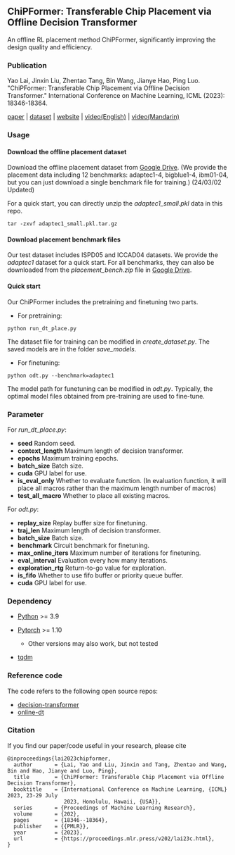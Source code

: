 ## ChiPFormer: Transferable Chip Placement via Offline Decision Transformer

An offline RL placement method ChiPFormer, significantly improving the design quality and efficiency.

###  Publication
Yao Lai, Jinxin Liu, Zhentao Tang, Bin Wang, Jianye Hao, Ping Luo. "ChiPFormer: Transferable Chip Placement via Offline Decision Transformer." International Conference on Machine Learning, ICML (2023): 18346-18364.

[paper](https://arxiv.org/pdf/2306.14744.pdf) | [dataset](https://drive.google.com/drive/folders/1F7075SvjccYk97i2UWhahN_9krBvDCmr) | [website](https://sites.google.com/view/chipformer/home) | [video(English)](https://www.youtube.com/watch?v=9-EQmDjRLHQ) | [video(Mandarin)](https://www.bilibili.com/video/BV1ym4y177CC/)


### Usage

#### Download the offline placement dataset

Download the offline placement dataset from [Google Drive](https://drive.google.com/drive/folders/1F7075SvjccYk97i2UWhahN_9krBvDCmr). (We provide the placement data including 12 benchmarks: adaptec1-4, bigblue1-4, ibm01-04, but you can just download a single benchmark file for training.) (24/03/02 Updated)

For a quick start, you can directly unzip the *adaptec1_small.pkl* data in this repo.

```
tar -zxvf adaptec1_small.pkl.tar.gz
```

#### Download placement benchmark files

Our test dataset includes ISPD05 and ICCAD04 datasets. We provide the *adaptec1* dataset for a quick start. For all benchmarks, they can also be downloaded from the *placement_bench.zip* file in [Google Drive](https://drive.google.com/drive/folders/1F7075SvjccYk97i2UWhahN_9krBvDCmr).

#### Quick start

Our ChiPFormer includes the pretraining and finetuning two parts.

- For pretraining:

```
python run_dt_place.py
```

The dataset file for training can be modified in *create_dataset.py*. 
The saved models are in the folder *save_models*.

- For finetuning:

```
python odt.py --benchmark=adaptec1
```
The model path for funetuning can be modified in *odt.py*. Typically, the optimal model files obtained from pre-training are used to fine-tune.

### Parameter

For *run_dt_place.py*:

- **seed** Random seed.
- **context_length** Maximum length of decision transformer.
- **epochs** Maximum training epochs.
- **batch_size** Batch size.
- **cuda** GPU label for use.
- **is_eval_only** Whether to evaluate function. (In evaluation function, it will place all macros rather than the maximum length number of macros)
- **test_all_macro** Whether to place all existing macros.

For *odt.py*:
- **replay_size** Replay buffer size for finetuning.
- **traj_len** Maximum length of decision transformer.
- **batch_size** Batch size.
- **benchmark** Circuit benchmark for finetuning.
- **max_online_iters** Maximum number of iterations for finetuning.
- **eval_interval** Evaluation every how many iterations.
- **exploration_rtg** Return-to-go value for exploration.
- **is_fifo** Whether to use fifo buffer or priority queue buffer. 
- **cuda** GPU label for use.

### Dependency
- [Python](https://www.python.org/) >= 3.9

- [Pytorch](https://pytorch.org/) >= 1.10

  - Other versions may also work, but not tested

- [tqdm](https://tqdm.github.io/)


### Reference code
The code refers to the following open source repos:
- [decision-transformer](https://github.com/kzl/decision-transformer)
- [online-dt](https://github.com/facebookresearch/online-dt)

### Citation
If you find our paper/code useful in your research, please cite

```
@inproceedings{lai2023chipformer,
  author       = {Lai, Yao and Liu, Jinxin and Tang, Zhentao and Wang, Bin and Hao, Jianye and Luo, Ping},
  title        = {ChiPFormer: Transferable Chip Placement via Offline Decision Transformer},
  booktitle    = {International Conference on Machine Learning, {ICML} 2023, 23-29 July
                  2023, Honolulu, Hawaii, {USA}},
  series       = {Proceedings of Machine Learning Research},
  volume       = {202},
  pages        = {18346--18364},
  publisher    = {{PMLR}},
  year         = {2023},
  url          = {https://proceedings.mlr.press/v202/lai23c.html},
}
```

